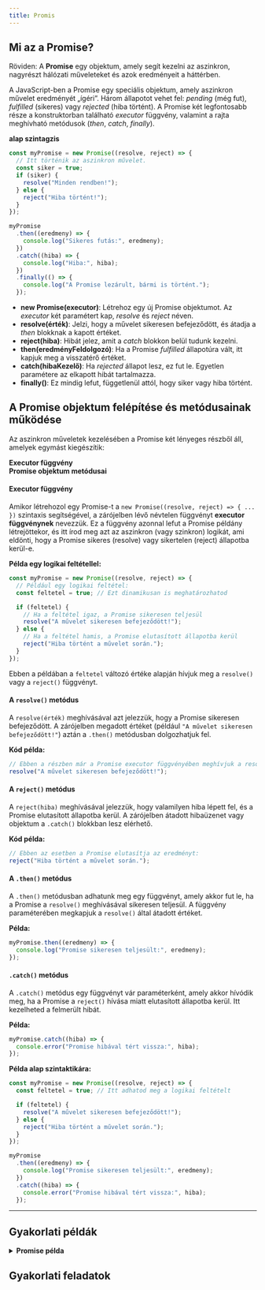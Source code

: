 ```yaml
---
title: Promis
---
```


## Mi az a Promise?

Röviden: A **Promise** egy objektum, amely segít kezelni az aszinkron, nagyrészt hálózati műveleteket és azok eredményeit a háttérben. 

A JavaScript-ben a Promise egy speciális objektum, amely aszinkron  művelet eredményét „ígéri”. Három állapotot vehet fel: *pending* (még fut), *fulfilled* (sikeres) vagy *rejected* (hiba történt). A Promise két legfontosabb része a konstruktorban található *executor* függvény, valamint a rajta meghívható metódusok (*then*, *catch*, *finally*).

**alap szintagzis**

```js
const myPromise = new Promise((resolve, reject) => {
  // Itt történik az aszinkron művelet.
  const siker = true;
  if (siker) {
    resolve("Minden rendben!");
  } else {
    reject("Hiba történt!");
  }
});

myPromise
  .then((eredmeny) => {
    console.log("Sikeres futás:", eredmeny);
  })
  .catch((hiba) => {
    console.log("Hiba:", hiba);
  })
  .finally(() => {
    console.log("A Promise lezárult, bármi is történt.");
  });
```

- **new Promise(executor)**: Létrehoz egy új Promise objektumot. Az *executor* két paramétert kap, *resolve* és *reject* néven.  
- **resolve(érték)**: Jelzi, hogy a művelet sikeresen befejeződött, és átadja a *then* blokknak a kapott értéket.  
- **reject(hiba)**: Hibát jelez, amit a *catch* blokkon belül tudunk kezelni.  
- **then(eredményFeldolgozó)**: Ha a Promise *fulfilled* állapotúra vált, itt kapjuk meg a visszatérő értéket.  
- **catch(hibaKezelő)**: Ha *rejected* állapot lesz, ez fut le. Egyetlen paramétere az elkapott hibát tartalmazza.  
- **finally()**: Ez mindig lefut, függetlenül attól, hogy siker vagy hiba történt.  


## A Promise objektum felépítése és metódusainak működése

Az aszinkron műveletek kezelésében a Promise két lényeges részből áll, amelyek egymást kiegészítik:

**Executor függvény**  
**Promise objektum metódusai**




#### Executor függvény

Amikor létrehozol egy Promise-t a `new Promise((resolve, reject) => { ... })` szintaxis segítségével, a zárójelben lévő névtelen függvényt **executor függvénynek** nevezzük. Ez a függvény azonnal lefut a Promise példány létrejöttekor, és itt írod meg azt az aszinkron (vagy szinkron) logikát, ami eldönti, hogy a Promise sikeres (resolve) vagy sikertelen (reject) állapotba kerül-e.

**Példa egy logikai feltétellel:**

```javascript
const myPromise = new Promise((resolve, reject) => {
  // Például egy logikai feltétel:
  const feltetel = true; // Ezt dinamikusan is meghatározhatod

  if (feltetel) {
    // Ha a feltétel igaz, a Promise sikeresen teljesül
    resolve("A művelet sikeresen befejeződött!");
  } else {
    // Ha a feltétel hamis, a Promise elutasított állapotba kerül
    reject("Hiba történt a művelet során.");
  }
});
```

Ebben a példában a `feltetel` változó értéke alapján hívjuk meg a `resolve()` vagy a `reject()` függvényt.


#### A `resolve()` metódus

A `resolve(érték)` meghívásával azt jelezzük, hogy a Promise sikeresen befejeződött. A zárójelben megadott értéket (például `"A művelet sikeresen befejeződött!"`) aztán a `.then()` metódusban dolgozhatjuk fel.

**Kód példa:**

```javascript
// Ebben a részben már a Promise executor függvényében meghívjuk a resolve()-t:
resolve("A művelet sikeresen befejeződött!");
```


#### A `reject()` metódus

A `reject(hiba)` meghívásával jelezzük, hogy valamilyen hiba lépett fel, és a Promise elutasított állapotba kerül. A zárójelben átadott hibaüzenet vagy objektum a `.catch()` blokkban lesz elérhető.

**Kód példa:**

```javascript
// Ebben az esetben a Promise elutasítja az eredményt:
reject("Hiba történt a művelet során.");
```

#### A `.then()` metódus

A `.then()` metódusban adhatunk meg egy függvényt, amely akkor fut le, ha a Promise a `resolve()` meghívásával sikeresen teljesül. A függvény paraméterében megkapjuk a `resolve()` által átadott értéket.

**Példa:**

```javascript
myPromise.then((eredmeny) => {
  console.log("Promise sikeresen teljesült:", eredmeny);
});
```


####  `.catch()` metódus

A `.catch()` metódus egy függvényt vár paraméterként, amely akkor hívódik meg, ha a Promise a `reject()` hívása miatt elutasított állapotba kerül. Itt kezelheted a felmerült hibát.

**Példa:**

```javascript
myPromise.catch((hiba) => {
  console.error("Promise hibával tért vissza:", hiba);
});
```



**Példa alap szintaktikára:**



```javascript
const myPromise = new Promise((resolve, reject) => {
  const feltetel = true; // Itt adhatod meg a logikai feltételt

  if (feltetel) {
    resolve("A művelet sikeresen befejeződött!");
  } else {
    reject("Hiba történt a művelet során.");
  }
});

myPromise
  .then((eredmeny) => {
    console.log("Promise sikeresen teljesült:", eredmeny);
  })
  .catch((hiba) => {
    console.error("Promise hibával tért vissza:", hiba);
  });
```

---




## Gyakorlati példák

<details className="dropdown-task">

  <summary>
  <strong>Promise példa</strong>
  
  
  </summary>


```html
<!DOCTYPE html>
<html lang="hu">
<head>
  <meta charset="UTF-8">
  <title>Promise - logikai példa</title>
  <style>
    /* Alap beállítások a testhez */
    body {
      margin: 0;
      padding: 0;
      font-family: Arial, sans-serif;
      background: linear-gradient(to right, #ffafbd, #ffc3a0); /* enyhe háttérátmenet */
      display: flex;
      justify-content: center;
      align-items: center;
      height: 100vh; /* teljes képernyőmagasság */
    }

    /* Egy doboz, amely tartalmazza a kiírandó szöveget */
    .container {
      background-color: #fff;
      border-radius: 8px;
      box-shadow: 0 2px 10px rgba(0, 0, 0, 0.2);
      padding: 30px 40px;
      text-align: center;
      max-width: 400px;
      width: 80%;
      animation: fadeIn 0.8s ease-in-out;
    }

    /* Az eredmények megjelenítéséhez használt elemek alaphelyzetben eltérő stílusokkal */
    .result {
      font-size: 1.2rem;
      margin-top: 20px;
    }

    /* Sikert jelző osztály */
    .success {
      color: #2e7d32;
      border: 2px solid #2e7d32;
      padding: 10px;
      border-radius: 4px;
      transition: transform 0.2s;
    }
    .success:hover {
      background-color: #c8e6c9;
      transform: scale(1.03);
    }

    /* Hibát jelző osztály */
    .error {
      color: #c62828;
      border: 2px solid #c62828;
      padding: 10px;
      border-radius: 4px;
      transition: transform 0.2s;
    }
    .error:hover {
      background-color: #ffcdd2;
      transform: scale(1.03);
    }

    /* Egy kis animáció a doboz betöltéséhez */
    @keyframes fadeIn {
      0% {
        opacity: 0;
        transform: translateY(10px);
      }
      100% {
        opacity: 1;
        transform: translateY(0);
      }
    }
  </style>
</head>
<body>
  <div class="container">
    <h1>Promise Példa</h1>
    <div id="result" class="result">Itt fog megjelenni az eredmény.</div>
  </div>

  <script>
    // Promise az aszinkron logika (jelen esetben egy sima feltétel) demonstrálására
    const myPromise = new Promise((resolve, reject) => {
      const a = 5;
      const b = 10;

      // Egyszerű feltétel: a > b?
      if (a > b) {
        resolve("a nagyobb, mint b.");
      } else {
        reject("a nem nagyobb, mint b.");
      }
    });

    // A HTML elemet eltároljuk, ahol majd az eredményt kiírjuk
    const resultDiv = document.getElementById("result");

    // Ha a Promise sikeres, akkor a .then() fut le
    myPromise
      .then((eredmeny) => {
        resultDiv.textContent = eredmeny;
        // Hozzáadjuk a "success" stílusosztályt
        resultDiv.classList.add("success");
      })
      // Ha a Promise hibás, a .catch() fut
      .catch((hiba) => {
        resultDiv.textContent = hiba;
        // Ekkor "error" osztályt adunk az elemhez
        resultDiv.classList.add("error");
      });
  </script>
</body>
</html>
```

</details>


## Gyakorlati feladatok









